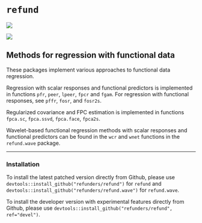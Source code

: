 # `refund`
[![](https://travis-ci.org/refunders/refund.svg?branch=master)](https://travis-ci.org/refunders/refund)

[![](http://cranlogs.r-pkg.org/badges/refund)](http://cran.rstudio.com/web/packages/refund/index.html)

## Methods for regression with functional data

These packages implement various approaches to functional data regression. 

Regression with scalar responses and functional predictors is implemented in functions `pfr`, `peer`, `lpeer`, `fpcr` and `fgam`. For regression with functional responses, see `pffr`, `fosr`, and `fosr2s`.

Regularized covariance and FPC estimation is implemented in functions `fpca.sc`,
`fpca.ssvd`, `fpca.face`, `fpca2s`.

Wavelet-based functional regression methods with scalar responses and functional predictors can be found in the `wcr` and `wnet` functions in the `refund.wave` package.

---------------

### Installation

To install the latest patched version directly from Github, please use `devtools::install_github("refunders/refund")` for `refund` and `devtools::install_github("refunders/refund.wave")` for `refund.wave`.

To install the developer version with experimental features directly from Github, please use `devtools::install_github("refunders/refund", ref="devel")`.

